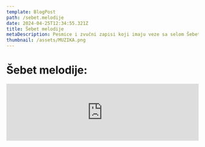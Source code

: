 ```yaml
---
template: BlogPost
path: /sebet.melodije
date: 2024-04-25T12:34:55.321Z
title: Šebet melodije
metaDescription: Pesmice i zvučni zapisi koji imaju veze sa selom Šebet
thumbnail: /assets/MUZIKA.png
---
```

# Šebet melodije:

<iframe src="https://shows.podcastle.ai/episode-embed-player/lISKBq1r/xxvd4cXi?theme=system&mode=compact" width="100%" height="150px"  style="border:none;background-color:transparent; " allowtransparency="true" />



<iframe src="https://podcastle.ai/show/episode-embed-player/KVKcOX4h/FAOo08SV?theme=system&mode=compact" width="100%" height="150px"  style="border:none;background-color:transparent; " allowtransparency="true" />

